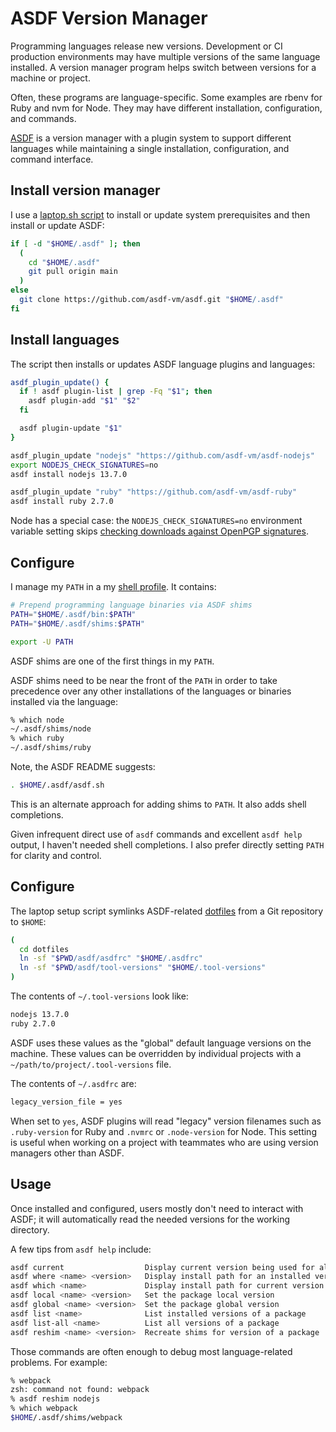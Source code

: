 # ASDF Version Manager

Programming languages release new versions.
Development or CI production environments may have
multiple versions of the same language installed.
A version manager program helps switch between versions
for a machine or project.

Often, these programs are language-specific.
Some examples are rbenv for Ruby and nvm for Node.
They may have different installation, configuration, and commands.

[ASDF](https://github.com/asdf-vm/asdf) is a version manager
with a plugin system to support different languages while maintaining
a single installation, configuration, and command interface.

## Install version manager

I use a [laptop.sh script](laptop-sh)
to install or update system prerequisites
and then install or update ASDF:

```bash
if [ -d "$HOME/.asdf" ]; then
  (
    cd "$HOME/.asdf"
    git pull origin main
  )
else
  git clone https://github.com/asdf-vm/asdf.git "$HOME/.asdf"
fi
```

## Install languages

The script then installs or updates ASDF language plugins and languages:

```bash
asdf_plugin_update() {
  if ! asdf plugin-list | grep -Fq "$1"; then
    asdf plugin-add "$1" "$2"
  fi

  asdf plugin-update "$1"
}

asdf_plugin_update "nodejs" "https://github.com/asdf-vm/asdf-nodejs"
export NODEJS_CHECK_SIGNATURES=no
asdf install nodejs 13.7.0

asdf_plugin_update "ruby" "https://github.com/asdf-vm/asdf-ruby"
asdf install ruby 2.7.0
```

Node has a special case:
the `NODEJS_CHECK_SIGNATURES=no` environment variable setting
skips [checking downloads against OpenPGP signatures][nodeuse].

[nodeuse]: https://github.com/asdf-vm/asdf-nodejs#use

## Configure

I manage my `PATH` in a my [shell profile][zshrc].
It contains:

[zshrc]: https://github.com/croaky/laptop/blob/main/dotfiles/shell/zshrc

```zsh
# Prepend programming language binaries via ASDF shims
PATH="$HOME/.asdf/bin:$PATH"
PATH="$HOME/.asdf/shims:$PATH"

export -U PATH
```

ASDF shims are one of the first things in my `PATH`.

ASDF shims need to be near the front of the `PATH`
in order to take precedence over any other installations
of the languages or binaries installed via the language:

```bash
% which node
~/.asdf/shims/node
% which ruby
~/.asdf/shims/ruby
```

Note, the ASDF README suggests:

```bash
. $HOME/.asdf/asdf.sh
```

This is an alternate approach for adding shims to `PATH`.
It also adds shell completions.

Given infrequent direct use of `asdf` commands
and excellent `asdf help` output,
I haven't needed shell completions.
I also prefer directly setting `PATH` for clarity and control.

## Configure

The laptop setup script symlinks ASDF-related [dotfiles]
from a Git repository to `$HOME`:

[dotfiles]: https://github.com/croaky/laptop/tree/main/dotfiles

```bash
(
  cd dotfiles
  ln -sf "$PWD/asdf/asdfrc" "$HOME/.asdfrc"
  ln -sf "$PWD/asdf/tool-versions" "$HOME/.tool-versions"
)
```

The contents of `~/.tool-versions` look like:

```bash
nodejs 13.7.0
ruby 2.7.0
```

ASDF uses these values as the "global" default language versions
on the machine. These values can be overridden by individual
projects with a `~/path/to/project/.tool-versions` file.

The contents of `~/.asdfrc` are:

```bash
legacy_version_file = yes
```

When set to `yes`, ASDF plugins will read "legacy" version filenames
such as `.ruby-version` for Ruby and `.nvmrc` or `.node-version` for Node.
This setting is useful when working on a project with teammates
who are using version managers other than ASDF.

## Usage

Once installed and configured,
users mostly don't need to interact with ASDF;
it will automatically read the needed versions for the working directory.

A few tips from `asdf help` include:

```bash
asdf current                  Display current version being used for all packages
asdf where <name> <version>   Display install path for an installed version
asdf which <name>             Display install path for current version
asdf local <name> <version>   Set the package local version
asdf global <name> <version>  Set the package global version
asdf list <name>              List installed versions of a package
asdf list-all <name>          List all versions of a package
asdf reshim <name> <version>  Recreate shims for version of a package
```

Those commands are often enough to debug most language-related problems.
For example:

```bash
% webpack
zsh: command not found: webpack
% asdf reshim nodejs
% which webpack
$HOME/.asdf/shims/webpack
```
